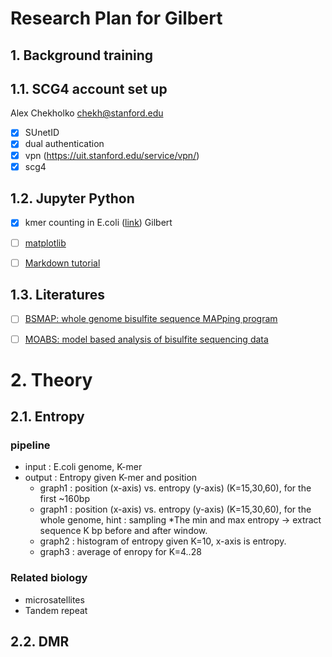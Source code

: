 # Research Plan for Gilbert

## 1. Background training

## 1.1. SCG4 account set up
Alex Chekholko <chekh@stanford.edu>

- [x] SUnetID
- [x] dual authentication
- [x] vpn (https://uit.stanford.edu/service/vpn/)
- [x] scg4

## 1.2. Jupyter Python
- [x] kmer counting in E.coli (<a href="K-mer Counting.ipynb">link</a>) Gilbert
- [ ] [matplotlib](http://matplotlib.org/users/pyplot_tutorial.html)
- [ ] [Markdown tutorial](https://github.com/adam-p/markdown-here/wiki/Markdown-Cheatsheet)


## 1.3. Literatures
- [ ] [BSMAP: whole genome bisulfite sequence MAPping program](https://bmcbioinformatics.biomedcentral.com/articles/10.1186/1471-2105-10-232)
- [ ] [MOABS: model based analysis of bisulfite sequencing data](https://genomebiology.biomedcentral.com/articles/10.1186/gb-2014-15-2-r38)


# 2. Theory

## 2.1. Entropy
### pipeline

* input : E.coli genome, K-mer
* output : Entropy given K-mer and position
  * graph1 : position (x-axis) vs. entropy (y-axis) (K=15,30,60), for the first ~160bp
  * graph1 : position (x-axis) vs. entropy (y-axis) (K=15,30,60), for the whole genome, hint : sampling
  *The min and max entropy -> extract sequence K bp before and after window. 
  * graph2 : histogram of entropy given K=10, x-axis is entropy.
  * graph3 : average of enropy for K=4..28
  
### Related biology   
* microsatellites
* Tandem repeat

## 2.2. DMR

